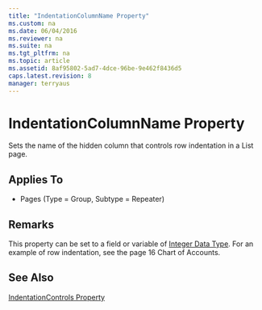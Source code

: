 ```yaml
---
title: "IndentationColumnName Property"
ms.custom: na
ms.date: 06/04/2016
ms.reviewer: na
ms.suite: na
ms.tgt_pltfrm: na
ms.topic: article
ms.assetid: 8af95802-5ad7-4dce-96be-9e462f8436d5
caps.latest.revision: 8
manager: terryaus
---
```

# IndentationColumnName Property
Sets the name of the hidden column that controls row indentation in a List page.  
  
## Applies To  
  
-   Pages \(Type \= Group, Subtype \= Repeater\)  
  
## Remarks  
 This property can be set to a field or variable of [Integer Data Type](Integer-Data-Type.md). For an example of row indentation, see the page 16 Chart of Accounts.  
  
## See Also  
 [IndentationControls Property](IndentationControls-Property.md)